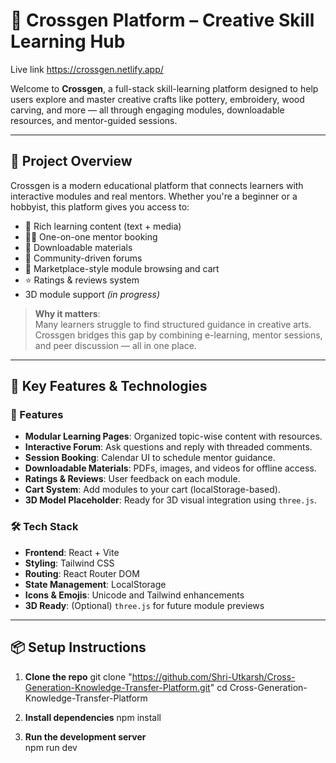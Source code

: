# 🎨 Crossgen Platform – Creative Skill Learning Hub
Live link https://crossgen.netlify.app/

Welcome to **Crossgen**, a full-stack skill-learning platform designed to help users explore and master creative crafts like pottery, embroidery, wood carving, and more — all through engaging modules, downloadable resources, and mentor-guided sessions.

---

## 🌟 Project Overview

Crossgen is a modern educational platform that connects learners with interactive modules and real mentors. Whether you're a beginner or a hobbyist, this platform gives you access to:

- 📘 Rich learning content (text + media)
- 🧑‍🏫 One-on-one mentor booking
- 📁 Downloadable materials
- 💬 Community-driven forums
- 🛒 Marketplace-style module browsing and cart
- ⭐ Ratings & reviews system
- 3D module support *(in progress)*

> **Why it matters**:  
> Many learners struggle to find structured guidance in creative arts. Crossgen bridges this gap by combining e-learning, mentor sessions, and peer discussion — all in one place.

---

## 🚀 Key Features & Technologies

### 🧩 Features

- **Modular Learning Pages**: Organized topic-wise content with resources.
- **Interactive Forum**: Ask questions and reply with threaded comments.
- **Session Booking**: Calendar UI to schedule mentor guidance.
- **Downloadable Materials**: PDFs, images, and videos for offline access.
- **Ratings & Reviews**: User feedback on each module.
- **Cart System**: Add modules to your cart (localStorage-based).
- **3D Model Placeholder**: Ready for 3D visual integration using `three.js`.

### 🛠️ Tech Stack

- **Frontend**: React + Vite
- **Styling**: Tailwind CSS
- **Routing**: React Router DOM
- **State Management**: LocalStorage
- **Icons & Emojis**: Unicode and Tailwind enhancements
- **3D Ready**: (Optional) `three.js` for future module previews

---

## 📦 Setup Instructions

1. **Clone the repo**
    git clone "https://github.com/Shri-Utkarsh/Cross-Generation-Knowledge-Transfer-Platform.git"
    cd Cross-Generation-Knowledge-Transfer-Platform

2. **Install dependencies**
    npm install

3. **Run the development server**    
    npm run dev
